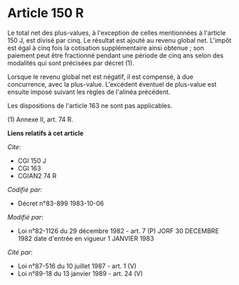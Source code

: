 # Article 150 R

Le total net des plus-values, à l'exception de celles mentionnées à l'article 150 J, est divisé par cinq. Le résultat est
ajouté au revenu global net. L'impôt est égal à cinq fois la cotisation supplémentaire ainsi obtenue ; son paiement peut être
fractionné pendant une période de cinq ans selon des modalités qui sont précisées par décret (1).

Lorsque le revenu global net est négatif, il est compensé, à due concurrence, avec la plus-value. L'excédent éventuel de
plus-value est ensuite imposé suivant les règles de l'alinéa précédent.

Les dispositions de l'article 163 ne sont pas applicables.

(1)  Annexe II, art. 74 R.

**Liens relatifs à cet article**

_Cite_:

  - CGI 150 J
  - CGI 163
  - CGIAN2 74 R

_Codifié par_:

  - Décret n°83-899 1983-10-06

_Modifié par_:

  - Loi n°82-1126 du 29 décembre 1982 - art. 7 (P) JORF 30 DECEMBRE 1982 date d'entrée en vigueur 1 JANVIER 1983

_Cité par_:

  - Loi n°87-516 du 10 juillet 1987 - art. 1 (V)
  - Loi n°89-18 du 13 janvier 1989 - art. 24 (V)
